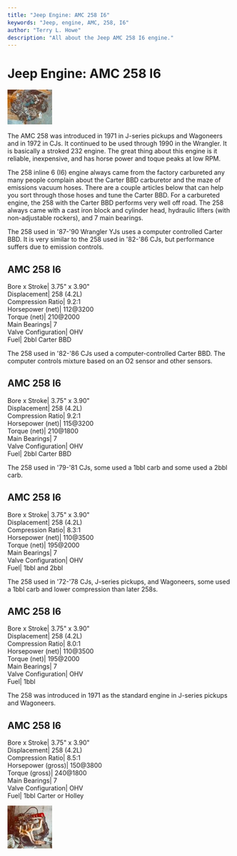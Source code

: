 ```yaml
---
title: "Jeep Engine: AMC 258 I6"
keywords: "Jeep, engine, AMC, 258, I6"
author: "Terry L. Howe"
description: "All about the Jeep AMC 258 I6 engine."
---
```

# Jeep Engine: AMC 258 I6

[![258 I6](../../../img/engine/258_.jpg)](../../../img/engine/258.jpg) 

The AMC 258 was introduced in 1971 in J-series pickups and Wagoneers and in 1972 in CJs. It continued to be used through 1990 in the Wrangler. It is basically a stroked 232 engine. The great thing about this engine is it reliable, inexpensive, and has horse power and toque peaks at low RPM.

The 258 inline 6 (I6) engine always came from the factory carbureted any many people complain about the Carter BBD carburetor and the maze of emissions vacuum hoses. There are a couple articles below that can help you sort through those hoses and tune the Carter BBD. For a carbureted engine, the 258 with the Carter BBD performs very well off road. The 258 always came with a cast iron block and cylinder head, hydraulic lifters (with non-adjustable rockers), and 7 main bearings.

The 258 used in '87-'90 Wrangler YJs uses a computer controlled Carter BBD. It is very similar to the 258 used in '82-'86 CJs, but performance suffers due to emission controls. 

AMC 258 I6  
---  
Bore x Stroke| 3.75" x 3.90"  
Displacement| 258 (4.2L)  
Compression Ratio| 9.2:1  
Horsepower (net)| 112@3200  
Torque (net)| 210@2000  
Main Bearings| 7  
Valve Configuration| OHV  
Fuel| 2bbl Carter BBD  
  
The 258 used in '82-'86 CJs used a computer-controlled Carter BBD. The computer controls mixture based on an O2 sensor and other sensors. 

AMC 258 I6  
---  
Bore x Stroke| 3.75" x 3.90"  
Displacement| 258 (4.2L)  
Compression Ratio| 9.2:1  
Horsepower (net)| 115@3200  
Torque (net)| 210@1800  
Main Bearings| 7  
Valve Configuration| OHV  
Fuel| 2bbl Carter BBD  
  
The 258 used in '79-'81 CJs, some used a 1bbl carb and some used a 2bbl carb. 

AMC 258 I6  
---  
Bore x Stroke| 3.75" x 3.90"  
Displacement| 258 (4.2L)  
Compression Ratio| 8.3:1  
Horsepower (net)| 110@3500  
Torque (net)| 195@2000  
Main Bearings| 7  
Valve Configuration| OHV  
Fuel| 1bbl and 2bbl  
  
The 258 used in '72-'78 CJs, J-series pickups, and Wagoneers, some used a 1bbl carb and lower compression than later 258s.

AMC 258 I6  
---  
Bore x Stroke| 3.75" x 3.90"  
Displacement| 258 (4.2L)  
Compression Ratio| 8.0:1  
Horsepower (net)| 110@3500  
Torque (net)| 195@2000  
Main Bearings| 7  
Valve Configuration| OHV  
Fuel| 1bbl  
  
The 258 was introduced in 1971 as the standard engine in J-series pickups and Wagoneers.

AMC 258 I6  
---  
Bore x Stroke| 3.75" x 3.90"  
Displacement| 258 (4.2L)  
Compression Ratio| 8.5:1  
Horsepower (gross)| 150@3800  
Torque (gross)| 240@1800  
Main Bearings| 7  
Valve Configuration| OHV  
Fuel| 1bbl Carter or Holley  
  
[![258 I6 side](../../../img/engine/258m_.jpg)](../../../img/engine/258m.jpg)